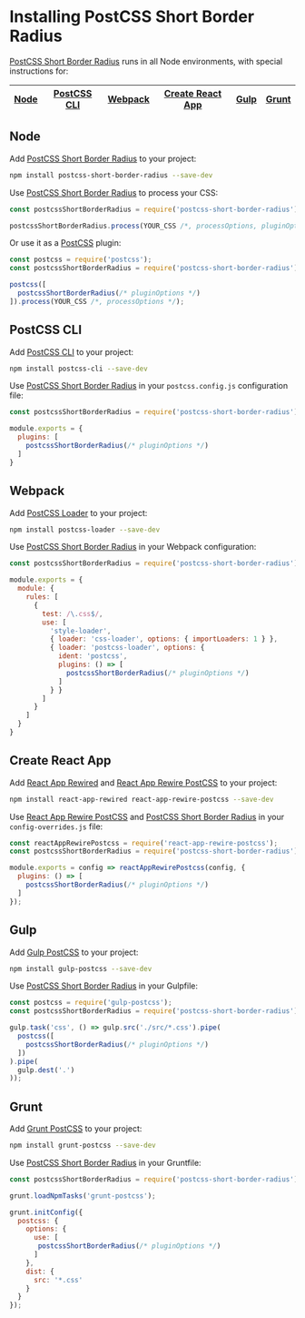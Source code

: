 # Installing PostCSS Short Border Radius

[PostCSS Short Border Radius] runs in all Node environments, with special instructions for:

| [Node](#node) | [PostCSS CLI](#postcss-cli) | [Webpack](#webpack) | [Create React App](#create-react-app) | [Gulp](#gulp) | [Grunt](#grunt) |
| --- | --- | --- | --- | --- | --- |

## Node

Add [PostCSS Short Border Radius] to your project:

```bash
npm install postcss-short-border-radius --save-dev
```

Use [PostCSS Short Border Radius] to process your CSS:

```js
const postcssShortBorderRadius = require('postcss-short-border-radius');

postcssShortBorderRadius.process(YOUR_CSS /*, processOptions, pluginOptions */);
```

Or use it as a [PostCSS] plugin:

```js
const postcss = require('postcss');
const postcssShortBorderRadius = require('postcss-short-border-radius');

postcss([
  postcssShortBorderRadius(/* pluginOptions */)
]).process(YOUR_CSS /*, processOptions */);
```

## PostCSS CLI

Add [PostCSS CLI] to your project:

```bash
npm install postcss-cli --save-dev
```

Use [PostCSS Short Border Radius] in your `postcss.config.js` configuration file:

```js
const postcssShortBorderRadius = require('postcss-short-border-radius');

module.exports = {
  plugins: [
    postcssShortBorderRadius(/* pluginOptions */)
  ]
}
```

## Webpack

Add [PostCSS Loader] to your project:

```bash
npm install postcss-loader --save-dev
```

Use [PostCSS Short Border Radius] in your Webpack configuration:

```js
const postcssShortBorderRadius = require('postcss-short-border-radius');

module.exports = {
  module: {
    rules: [
      {
        test: /\.css$/,
        use: [
          'style-loader',
          { loader: 'css-loader', options: { importLoaders: 1 } },
          { loader: 'postcss-loader', options: {
            ident: 'postcss',
            plugins: () => [
              postcssShortBorderRadius(/* pluginOptions */)
            ]
          } }
        ]
      }
    ]
  }
}
```

## Create React App

Add [React App Rewired] and [React App Rewire PostCSS] to your project:

```bash
npm install react-app-rewired react-app-rewire-postcss --save-dev
```

Use [React App Rewire PostCSS] and [PostCSS Short Border Radius] in your
`config-overrides.js` file:

```js
const reactAppRewirePostcss = require('react-app-rewire-postcss');
const postcssShortBorderRadius = require('postcss-short-border-radius');

module.exports = config => reactAppRewirePostcss(config, {
  plugins: () => [
    postcssShortBorderRadius(/* pluginOptions */)
  ]
});
```

## Gulp

Add [Gulp PostCSS] to your project:

```bash
npm install gulp-postcss --save-dev
```

Use [PostCSS Short Border Radius] in your Gulpfile:

```js
const postcss = require('gulp-postcss');
const postcssShortBorderRadius = require('postcss-short-border-radius');

gulp.task('css', () => gulp.src('./src/*.css').pipe(
  postcss([
    postcssShortBorderRadius(/* pluginOptions */)
  ])
).pipe(
  gulp.dest('.')
));
```

## Grunt

Add [Grunt PostCSS] to your project:

```bash
npm install grunt-postcss --save-dev
```

Use [PostCSS Short Border Radius] in your Gruntfile:

```js
const postcssShortBorderRadius = require('postcss-short-border-radius');

grunt.loadNpmTasks('grunt-postcss');

grunt.initConfig({
  postcss: {
    options: {
      use: [
       postcssShortBorderRadius(/* pluginOptions */)
      ]
    },
    dist: {
      src: '*.css'
    }
  }
});
```

[Gulp PostCSS]: https://github.com/postcss/gulp-postcss
[Grunt PostCSS]: https://github.com/nDmitry/grunt-postcss
[PostCSS]: https://github.com/postcss/postcss
[PostCSS CLI]: https://github.com/postcss/postcss-cli
[PostCSS Loader]: https://github.com/postcss/postcss-loader
[PostCSS Short Border Radius]: https://github.com/jonathantneal/postcss-short-border-radius
[React App Rewire PostCSS]: https://github.com/csstools/react-app-rewire-postcss
[React App Rewired]: https://github.com/timarney/react-app-rewired
